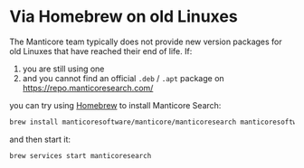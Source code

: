 # Via Homebrew on old Linuxes

The Manticore team typically does not provide new version packages for old Linuxes that have reached their end of life. If:

1. you are still using one
2. and you cannot find an official `.deb` / `.apt` package on https://repo.manticoresearch.com/

you can try using [Homebrew](https://brew.sh/) to install Manticore Search:

```bash
brew install manticoresoftware/manticore/manticoresearch manticoresoftware/manticore/manticore-extra
```

and then start it:

```bash
brew services start manticoresearch
```
<!-- proofread -->